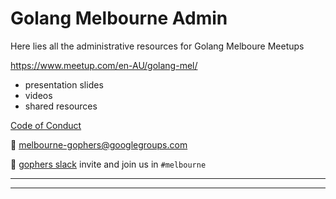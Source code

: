 # Golang Melbourne Admin

Here lies all the administrative resources for Golang Melboure Meetups

https://www.meetup.com/en-AU/golang-mel/

- presentation slides
- videos
- shared resources


[Code of Conduct](https://golang.org/conduct)

<!--✍️  [Constitution](legal/constitution.md)-->

📧 melbourne-gophers@googlegroups.com

💬 [gophers slack](https://invite.slack.golangbridge.org/) invite and join us in `#melbourne`

***

<!--📽 [Meetups](meetups/)-->

<!--💼 [Jobs](runbooks/jobs/README.md)-->

<!--📚 [Runbooks](runbooks/)-->

<!--💵 [Sponsorship](sponsorship/)-->

<!--🤝 [Organiser meeting notes](meeting_notes/)-->

<!--⚖️ [Legal documents](legal/)-->

***

<!--(_restricted access_)-->

<!--🗣 [speakers log](https://drive.google.com/drive/folders/1jlmSd8FVn7qpR9LnWE8a2BHb1P430MmS)-->

<!--🏛 [venues log](https://drive.google.com/drive/u/0/folders/1ldb7vSPaAfRGiaCcoErBAFSsIFuajSSd)-->

